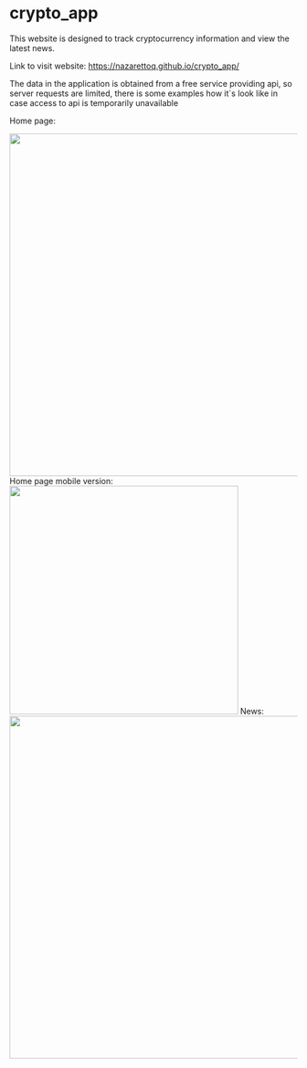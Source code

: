 # crypto_app
This website is designed to track cryptocurrency information and view the latest news.



Link to visit website: https://nazarettoq.github.io/crypto_app/

The data in the application is obtained from a free service providing api, so server requests are limited, there is some examples how it`s look like in case access to api is temporarily unavailable

Home page:

<img src="https://user-images.githubusercontent.com/51248691/141106708-2d494f23-2cbc-4c40-83b3-981398992e30.png" width="600">
Home page mobile version:

<img src="https://user-images.githubusercontent.com/51248691/141107757-eaecb885-f169-4c86-af6d-13541ae4d2b3.png" width="400">
News:

<img src="https://user-images.githubusercontent.com/51248691/141106754-78749755-d8b5-4262-84bf-faf7645aa689.png" width="600">



